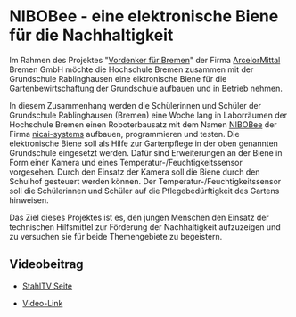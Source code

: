 # NIBOBee - eine elektronische Biene für die Nachhaltigkeit

Im Rahmen des Projektes \"[Vordenker für
Bremen](https://www.vordenkerfuerbremen.de/start)\" der Firma
[ArcelorMittal](https://bremen.arcelormittal.com/Home/) Bremen GmbH
möchte die Hochschule Bremen zusammen mit der Grundschule Rablinghausen
eine elktronische Biene für die Gartenbewirtschaftung der Grundschule
aufbauen und in Betrieb nehmen.

In diesem Zusammenhang werden die Schülerinnen und Schüler der
Grundschule Rablinghausen (Bremen) eine Woche lang in Laborräumen der
Hochschule Bremen einen Roboterbausatz mit dem Namen
[NIBOBee](http://www.nicai-systems.com/de/nibobee) der Firma
[nicai-systems](http://www.nicai-systems.com/de/) aufbauen,
programmieren und testen. Die elektronische Biene soll als Hilfe zur
Gartenpflege in der oben genannten Grundschule eingesetzt werden. Dafür
sind Erweiterungen an der Biene in Form einer Kamera und eines
Temperatur-/Feuchtigkeitssensor vorgesehen. Durch den Einsatz der Kamera
soll die Biene durch den Schulhof gesteuert werden können. Der
Temperatur-/Feuchtigkeitssensor soll die Schülerinnen und Schüler auf
die Pflegebedürftigkeit des Gartens hinweisen.

Das Ziel dieses Projektes ist es, den jungen Menschen den Einsatz der
technischen Hilfsmittel zur Förderung der Nachhaltigkeit aufzuzeigen und
zu versuchen sie für beide Themengebiete zu begeistern.

## Videobeitrag
- [StahlTV Seite](https://www.stahltv.de/themen/corporate_social_responsibility/vordenker-projekt_in_der_hochschule_bremen/)

- [Video-Link](https://youtu.be/TjsIBCnP00w)
